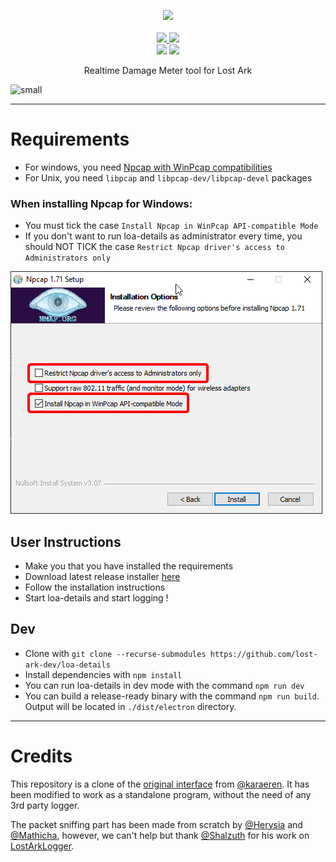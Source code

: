 <p align="center">
  <img src="https://user-images.githubusercontent.com/29287377/170220154-a521b32b-6727-422b-bf69-01b4faaa31da.png" />

  <br />
  <br />

  <a href="https://github.com/lost-ark-dev/loa-details/releases/latest">
    <img src="https://img.shields.io/github/downloads/lost-ark-dev/loa-details/total?style=for-the-badge" />
  </a>
  <a href="https://discord.gg/C3fr3EBXbS">
    <img src="https://img.shields.io/discord/1039210817314377779?color=%235865F2&label=Discord&style=for-the-badge" />
  </a>

  <br />

  <img src="https://img.shields.io/github/package-json/v/lost-ark-dev/loa-details?style=flat-square" />
  <img src="https://img.shields.io/github/license/lost-ark-dev/loa-details?style=flat-square" />
</p>

<p align="center">Realtime Damage Meter tool for Lost Ark</p>

![small](https://user-images.githubusercontent.com/29287377/173195460-cf8da1b4-abfa-4ed3-8dec-648eb1ffaf87.png)

---

# Requirements

- For windows, you need [Npcap with WinPcap compatibilities](https://npcap.com/#download)
- For Unix, you need `libpcap` and `libpcap-dev/libpcap-devel` packages

### When installing Npcap for Windows:

- You must tick the case `Install Npcap in WinPcap API-compatible Mode`
- If you don't want to run loa-details as administrator every time, you should NOT TICK the case `Restrict Npcap driver's access to Administrators only`

![npcap-install](./public/npcap.png)

## User Instructions

- Make you that you have installed the requirements
- Download latest release installer [here](https://github.com/lost-ark-dev/loa-details/releases/latest)
- Follow the installation instructions
- Start loa-details and start logging !

## Dev

- Clone with `git clone --recurse-submodules https://github.com/lost-ark-dev/loa-details`
- Install dependencies with `npm install`
- You can run loa-details in dev mode with the command `npm run dev`
- You can build a release-ready binary with the command `npm run build`. Output will be located in `./dist/electron` directory.

---

# Credits

This repository is a clone of the [original interface](https://github.com/karaeren/loa-details) from [@karaeren](https://github.com/karaeren).
It has been modified to work as a standalone program, without the need of any 3rd party logger.

The packet sniffing part has been made from scratch by [@Herysia](https://github.com/Herysia) and [@Mathicha](https://github.com/Mathicha), however, we can't help but thank [@Shalzuth](https://github.com/Shalzuth) for his work on [LostArkLogger](https://github.com/shalzuth/LostArkLogger).
